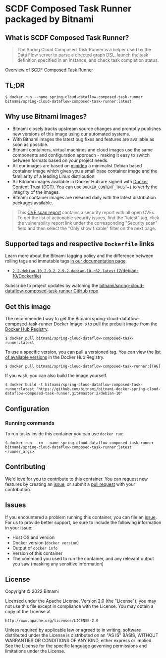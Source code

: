 # SCDF Composed Task Runner packaged by Bitnami

## What is SCDF Composed Task Runner?

> The Spring Cloud Composed Task Runner is a helper used by the Data Flow server to parse a directed graph DSL, launch the task definition specified in an instance, and check task completion status.

[Overview of SCDF Composed Task Runner](https://github.com/spring-cloud/spring-cloud-dataflow)



## TL;DR

```console
$ docker run --name spring-cloud-dataflow-composed-task-runner bitnami/spring-cloud-dataflow-composed-task-runner:latest
```

## Why use Bitnami Images?

* Bitnami closely tracks upstream source changes and promptly publishes new versions of this image using our automated systems.
* With Bitnami images the latest bug fixes and features are available as soon as possible.
* Bitnami containers, virtual machines and cloud images use the same components and configuration approach - making it easy to switch between formats based on your project needs.
* All our images are based on [minideb](https://github.com/bitnami/minideb) a minimalist Debian based container image which gives you a small base container image and the familiarity of a leading Linux distribution.
* All Bitnami images available in Docker Hub are signed with [Docker Content Trust (DCT)](https://docs.docker.com/engine/security/trust/content_trust/). You can use `DOCKER_CONTENT_TRUST=1` to verify the integrity of the images.
* Bitnami container images are released daily with the latest distribution packages available.


> This [CVE scan report](https://quay.io/repository/bitnami/spring-cloud-dataflow-composed-task-runner?tab=tags) contains a security report with all open CVEs. To get the list of actionable security issues, find the "latest" tag, click the vulnerability report link under the corresponding "Security scan" field and then select the "Only show fixable" filter on the next page.

## Supported tags and respective `Dockerfile` links

Learn more about the Bitnami tagging policy and the difference between rolling tags and immutable tags [in our documentation page](https://docs.bitnami.com/tutorials/understand-rolling-tags-containers/).


* [`2`, `2-debian-10`, `2.9.2`, `2.9.2-debian-10-r62`, `latest` (2/debian-10/Dockerfile)](https://github.com/bitnami/bitnami-docker-spring-cloud-dataflow-composed-task-runner/blob/2.9.2-debian-10-r62/2/debian-10/Dockerfile)

Subscribe to project updates by watching the [bitnami/spring-cloud-dataflow-composed-task-runner GitHub repo](https://github.com/bitnami/bitnami-docker-spring-cloud-dataflow-composed-task-runner).

## Get this image

The recommended way to get the Bitnami spring-cloud-dataflow-composed-task-runner Docker Image is to pull the prebuilt image from the [Docker Hub Registry](https://hub.docker.com/r/bitnami/spring-cloud-dataflow-composed-task-runner).

```console
$ docker pull bitnami/spring-cloud-dataflow-composed-task-runner:latest
```

To use a specific version, you can pull a versioned tag. You can view the [list of available versions](https://hub.docker.com/r/bitnami/spring-cloud-dataflow-composed-task-runner/tags/) in the Docker Hub Registry.

```console
$ docker pull bitnami/spring-cloud-dataflow-composed-task-runner:[TAG]
```

If you wish, you can also build the image yourself.

```console
$ docker build -t bitnami/spring-cloud-dataflow-composed-task-runner:latest 'https://github.com/bitnami/bitnami-docker-spring-cloud-dataflow-composed-task-runner.git#master:2/debian-10'
```

## Configuration

### Running commands

To run tasks inside this container you can use `docker run`:

```console
$ docker run --rm --name spring-cloud-dataflow-composed-task-runner bitnami/spring-cloud-dataflow-composed-task-runner:latest <runner_args>
```

## Contributing

We'd love for you to contribute to this container. You can request new features by creating an [issue](https://github.com/bitnami/bitnami-docker-spring-cloud-dataflow-composed-task-runner/issues), or submit a [pull request](https://github.com/bitnami/bitnami-docker-spring-cloud-dataflow-composed-task-runner/pulls) with your contribution.

## Issues

If you encountered a problem running this container, you can file an [issue](https://github.com/bitnami/bitnami-docker-spring-cloud-dataflow-composed-task-runner/issues/new). For us to provide better support, be sure to include the following information in your issue:

- Host OS and version
- Docker version (`docker version`)
- Output of `docker info`
- Version of this container
- The command you used to run the container, and any relevant output you saw (masking any sensitive information)

## License

Copyright &copy; 2022 Bitnami

Licensed under the Apache License, Version 2.0 (the "License");
you may not use this file except in compliance with the License.
You may obtain a copy of the License at

    http://www.apache.org/licenses/LICENSE-2.0

Unless required by applicable law or agreed to in writing, software
distributed under the License is distributed on an "AS IS" BASIS,
WITHOUT WARRANTIES OR CONDITIONS OF ANY KIND, either express or implied.
See the License for the specific language governing permissions and
limitations under the License.
